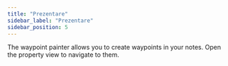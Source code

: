 ```yaml
---
title: "Prezentare"
sidebar_label: "Prezentare"
sidebar_position: 5
---
```


The waypoint painter allows you to create waypoints in your notes. Open the property view to navigate to them.
